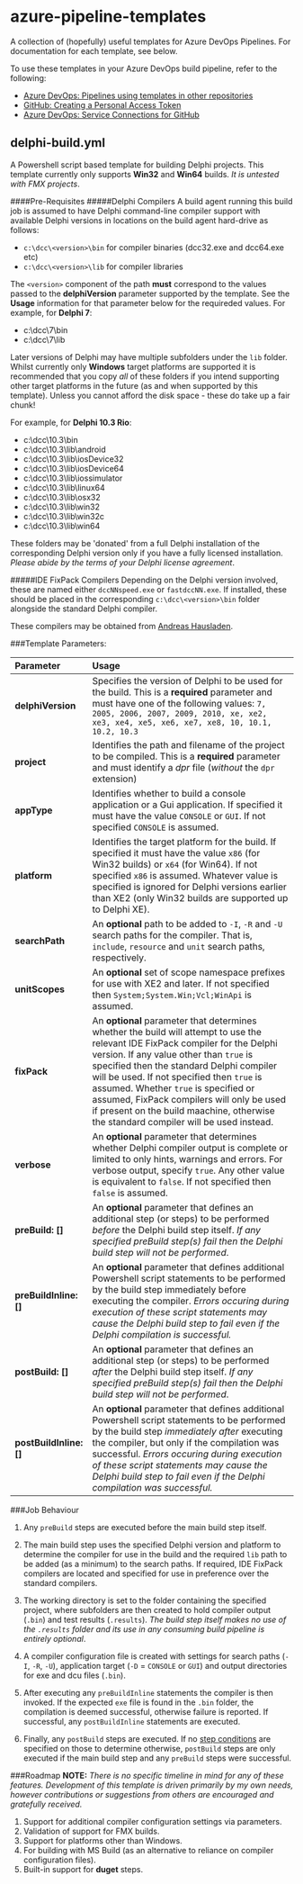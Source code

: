 # azure-pipeline-templates
A collection of (hopefully) useful templates for Azure DevOps Pipelines.  For documentation for each template, see below.

To use these templates in your Azure DevOps build pipeline, refer to the following:

* [Azure DevOps: Pipelines using templates in other repositories](https://docs.microsoft.com/en-us/azure/devops/pipelines/process/templates?view=azure-devops#using-other-repositories)
* [GitHub: Creating a Personal Access Token](https://help.github.com/en/articles/creating-a-personal-access-token-for-the-command-line)
* [Azure DevOps: Service Connections for GitHub](https://docs.microsoft.com/en-us/azure/devops/pipelines/library/service-endpoints?view=azure-devops&tabs=yaml#sep-github)


## delphi-build.yml
A Powershell script based template for building Delphi projects.  This template currently only supports **Win32** and **Win64** builds.  _It is untested with FMX projects_.

####Pre-Requisites
#####Delphi Compilers
A build agent running this build job is assumed to have Delphi command-line compiler support with available Delphi versions in locations on the build agent hard-drive as follows:

  - `c:\dcc\<version>\bin` for compiler binaries (dcc32.exe and dcc64.exe etc)
  - `c:\dcc\<version>\lib` for compiler libraries

The `<version>` component of the path **must** correspond to the values passed to the **delphiVersion** parameter supported by the template.  See the **Usage** information for that parameter below for the requireded values.  For example, for **Delphi 7**:

- c:\dcc\7\bin
- c:\dcc\7\lib

Later versions of Delphi may have multiple subfolders under the `lib` folder.  Whilst currently only **Windows** target platforms are supported it is recommended that you copy _all_ of these folders if you intend supporting other target platforms in the future (as and when supported by this template).  Unless you cannot afford the disk space - these do take up a fair chunk!

For example, for **Delphi 10.3 Rio**:

- c:\dcc\10.3\bin
- c:\dcc\10.3\lib\android
- c:\dcc\10.3\lib\iosDevice32
- c:\dcc\10.3\lib\iosDevice64
- c:\dcc\10.3\lib\iossimulator
- c:\dcc\10.3\lib\linux64
- c:\dcc\10.3\lib\osx32
- c:\dcc\10.3\lib\win32
- c:\dcc\10.3\lib\win32c
- c:\dcc\10.3\lib\win64

These folders may be 'donated' from a full Delphi installation of the corresponding Delphi version only if you have a fully licensed installation.  _Please abide by the terms of your Delphi license agreement_.

#####IDE FixPack Compilers
Depending on the Delphi version involved, these are named either `dccNNspeed.exe` or `fastdccNN.exe`.  If installed, these should be placed in the corresponding `c:\dcc\<version>\bin` folder alongside the standard Delphi compiler.

These compilers may be obtained from [Andreas Hausladen](https://www.idefixpack.de/blog/ide-tools/ide-fix-pack/).

###Template Parameters:

  |Parameter|Usage|
  |:--------|:----|
  |**delphiVersion**|Specifies the version of Delphi to be used for the build.  This is a **required** parameter and must have one of the following values: `7, 2005, 2006, 2007, 2009, 2010, xe, xe2, xe3, xe4, xe5, xe6, xe7, xe8, 10, 10.1, 10.2, 10.3`
  |**project**|Identifies the path and filename of the project to be compiled.  This is a **required** parameter and must identify a _dpr_ file (_without_ the `dpr` extension)|
  |**appType**|Identifies whether to build a console application or a Gui application.  If specified it must have the value `CONSOLE` or `GUI`.  If not specified `CONSOLE` is assumed.|
  |**platform**|Identifies the target platform for the build.  If specified it must have the value `x86` (for Win32 builds) or `x64` (for Win64).  If not specified `x86` is assumed.  Whatever value is specified is ignored for Delphi versions earlier than XE2 (only Win32 builds are supported up to Delphi XE).|
  |**searchPath**|An **optional** path to be added to `-I`, `-R` and `-U` search paths for the compiler.  That is, `include`, `resource` and `unit` search paths, respectively.|
  |**unitScopes**|An **optional** set of scope namespace prefixes for use with XE2 and later.  If not specified then `System;System.Win;Vcl;WinApi` is assumed.|
  |**fixPack**|An **optional** parameter that determines whether the build will attempt to use the relevant IDE FixPack compiler for the Delphi version.  If any value other than `true` is specified then the standard Delphi compiler will be used.  If not specified then `true` is assumed.  Whether `true` is specified or assumed, FixPack compilers will only be used if present on the build maachine, otherwise the standard compiler will be used instead.|
  |**verbose**|An **optional** parameter that determines whether Delphi compiler output is complete or limited to only hints, warnings and errors.  For verbose output, specify `true`.  Any other value is equivalent to `false`.  If not specified then `false` is assumed.|
  |**preBuild: []**|An **optional** parameter that defines an additional step (or steps) to be performed _before_ the Delphi build step itself.  _If any specified preBuild step(s) fail then the Delphi build step will not be performed_.|
  |**preBuildInline: []**|An **optional** parameter that defines additional Powershell script statements to be performed by the build step immediately before executing the compiler.  _Errors occuring during execution of these script statements may cause the Delphi build step to fail even if the Delphi compilation is successful._|
  |**postBuild: []**|An **optional** parameter that defines an additional step (or steps) to be performed _after_ the Delphi build step itself.  _If any specified preBuild step(s) fail then the Delphi build step will not be performed_.|
  |**postBuildInline: []**|An **optional** parameter that defines additional Powershell script statements to be performed by the build step _immediately after_ executing the compiler, but only if the compilation was successful.  _Errors occuring during execution of these script statements may cause the Delphi build step to fail even if the Delphi compilation was successful._|
  
###Job Behaviour
1. Any `preBuild` steps are executed before the main build step itself.

2. The main build step uses the specified Delphi version and platform to determine the compiler for use in the build and the required `lib` path to be added (as a minimum) to the search paths.  If required, IDE FixPack compilers are located and specified for use in preference over the standard compilers.

3. The working directory is set to the folder containing the specified project, where subfolders are then created to hold compiler output (`.bin`) and test results (`.results`).  _The build step itself makes no use of the `.results` folder and its use in any consuming build pipeline is entirely optional_.

4. A compiler configuration file is created with settings for search paths (`-I`, `-R`, `-U`), application target (`-D` = `CONSOLE` or `GUI`) and output directories for exe and dcu files (`.bin`).

5. After executing any `preBuildInline` statements the compiler is then invoked.  If the expected `exe` file is found in the `.bin` folder, the compilation is deemed successful, otherwise failure is reported.  If successful, any `postBuildInline` statements are executed.

6. Finally, any `postBuild` steps are executed.  If no [step conditions](https://docs.microsoft.com/en-us/azure/devops/pipelines/process/conditions?view=azure-devops&tabs=yaml) are specified on those to determine otherwise, `postBuild` steps are only executed if the main build step and any `preBuild` steps were successful.


###Roadmap
**NOTE:** _There is no specific timeline in mind for any of these features.  Development of this template is driven primarily by my own needs, however contributions or suggestions from others are encouraged and gratefully received._

1. Support for additional compiler configuration settings via parameters.
2. Validation of support for FMX builds.
3. Support for platforms other than Windows.
4. For building with MS Build (as an alternative to reliance on compiler configuration files).
5. Built-in support for **duget** steps.